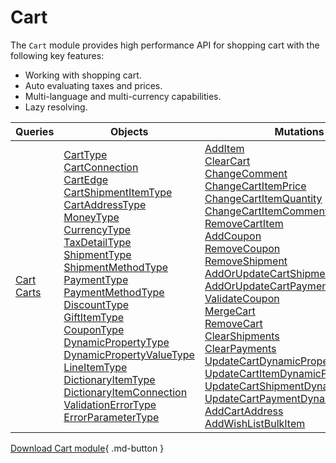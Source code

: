 # Cart

The `Cart` module provides high performance API for shopping cart with the following key features:

* Working with shopping cart.
* Auto evaluating taxes and prices.
* Multi-language and multi-currency capabilities.
* Lazy resolving.

| Queries                                                             	| Objects                      	| Mutations                                                               	|
|--------------------------------------------------------------------	|------------------------------	|--------------------------------------------------------------------------	|
| [Cart](queries/cart.md)<br> [Carts](queries/carts.md)<br>          	| [CartType](objects/cart-type.md)<br> [CartConnection](objects/cart-connection.md)<br> [CartEdge](objects/cart-edge.md)<br> [CartShipmentItemType](objects/cart-shipment-item-type.md)<br> [CartAddressType](objects/cart-address-type.md)<br> [MoneyType](../Cart/objects/money-type.md)<br> [CurrencyType](objects/currency-type.md)<br> [TaxDetailType](objects/tax-detail-type.md)<br> [ShipmentType](objects/shipment-type.md)<br> [ShipmentMethodType](objects/shipping-method-type.md)<br> [PaymentType](objects/payment-type.md)<br> [PaymentMethodType](objects/payment-method-type.md)<br> [DiscountType](objects/discount-type.md)<br> [GiftItemType](objects/gift-item-type.md)<br> [CouponType](objects/coupon-type.md)<br> [DynamicPropertyType](objects/dynamic-property-type.md)<br> [DynamicPropertyValueType](objects/dynamic-property-value-type.md)<br> [LineItemType](objects/line-item-type.md)<br> [DictionaryItemType](objects/dictionary-item-type.md)<br> [DictionaryItemConnection](objects/dictionary-item-connection.md)<br> [ValidationErrorType](objects/validation-error-type.md)<br> [ErrorParameterType](objects/error-parameter-type.md)|[AddItem](mutations/add-item.md)<br> [ClearCart](mutations/clear-cart.md)<br> [ChangeComment](mutations/change-comment.md)<br> [ChangeCartItemPrice](mutations/change-cart-item-price.md)<br> [ChangeCartItemQuantity](mutations/change-cart-item-quantity.md)<br> [ChangeCartItemComment](mutations/change-cart-item-comment.md)<br> [RemoveCartItem](mutations/remove-cart-item.md)<br> [AddCoupon](mutations/add-coupon.md)<br> [RemoveCoupon](mutations/remove-coupon.md)<br> [RemoveShipment](mutations/remove-shipment.md)<br> [AddOrUpdateCartShipment](mutations/add-or-update-cart-shipment.md)<br> [AddOrUpdateCartPayment](mutations/add-or-update-cart-payment.md)<br> [ValidateCoupon](mutations/validate-coupon.md)<br> [MergeCart](mutations/merge-cart.md)<br> [RemoveCart](mutations/remove-cart.md)<br> [ClearShipments](mutations/clear-shipments.md)<br>	[ClearPayments](mutations/clear-payments.md)<br> [UpdateCartDynamicProperties](mutations/update-cart-payment-dynamic-properties.md)<br> [UpdateCartItemDynamicProperties](mutations/update-cart-item-dynamic-properties.md)<br> [UpdateCartShipmentDynamicProperties](mutations/update-cart-shipment-dynamic-properties.md)<br> [UpdateCartPaymentDynamicProperties](mutations/update-cart-payment-dynamic-properties.md)<br> [AddCartAddress](mutations/add-cart-address.md)<br> [AddWishListBulkItem](mutations/add-wish-list-bulk-item.md)<br> 	| 

[Download Cart module](https://github.com/VirtoCommerce/vc-module-cart/releases){ .md-button }